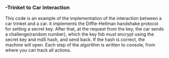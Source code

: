 ### -Trinket to Car interaction
This code is an example of the implementation of the interaction between a car trinket and a car.
it implements the Diffie-Hellman handshake protocol for setting a secret key. 
After that, at the request from the key, the car sends a challenge(random number), which the key fob must encrypt using the secret key and md5 hash, and send back. If the hash is correct, the machine will open.
Each step of the algorithm is written to console, from where you can track all actions.
